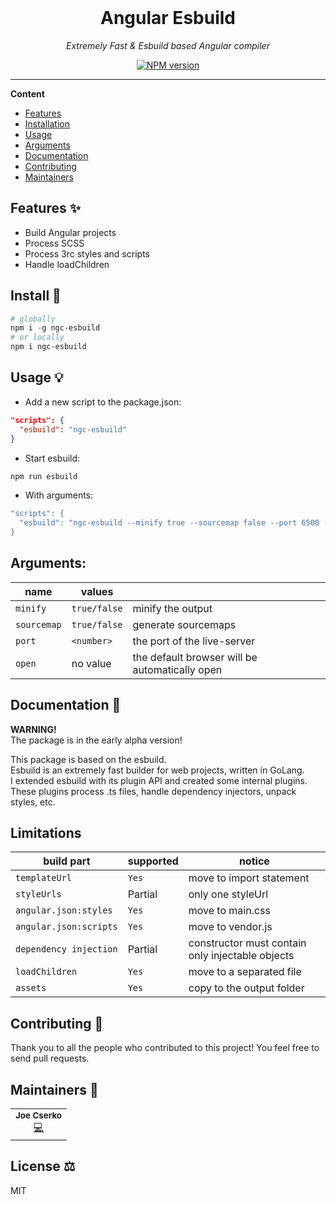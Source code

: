 <div align="center">
  <br>
  <p>
    <h1>Angular Esbuild</h1>
  </p>
  <p>
     <i>Extremely Fast & Esbuild based Angular compiler</i>
  </p>
  <p>

[![NPM version](https://img.shields.io/npm/v/ngc-esbuild?style=flat-square)](https://img.shields.io/npm/v/ngc-esbuild?style=flat-square)


  </p>
</div>

---

**Content**

* [Features](#features)
* [Installation](#install)
* [Usage](#usage)
* [Arguments](#arguments)
* [Documentation](#documentation)
* [Contributing](#contributing)
* [Maintainers](#maintainers)

## Features ✨
* Build Angular projects
* Process SCSS
* Process 3rc styles and scripts
* Handle loadChildren

## Install 🐙
```powershell
# globally
npm i -g ngc-esbuild
# or locally
npm i ngc-esbuild
```

## Usage 💡
* Add a new script to the package.json:
```json
"scripts": {
  "esbuild": "ngc-esbuild"
}
```
* Start esbuild:
```powershell
npm run esbuild
```
* With arguments:
```powershell
"scripts": {
  "esbuild": "ngc-esbuild --minify true --sourcemap false --port 6500 --open"
}
```

## Arguments:  
| name | values | |
| --- | --- | --- |
| `minify` | `true/false` | minify the output |
| `sourcemap` | `true/false` | generate sourcemaps |
| `port` | `<number>` | the port of the live-server |
| `open` | no value | the default browser will be automatically open |

## Documentation 📄
__WARNING!__  
The package is in the early alpha version!  

This package is based on the esbuild.  
Esbuild is an extremely fast builder for web projects, written in GoLang.  
I extended esbuild with its plugin API and created some internal plugins.  
These plugins process .ts files, handle dependency injectors, unpack styles, etc.

## Limitations
| build part | supported | notice |
| --- | --- | --- |
| `templateUrl` | `Yes` | move to import statement |
| `styleUrls` | Partial | only one styleUrl |
| `angular.json:styles` | `Yes` | move to main.css |
| `angular.json:scripts` | `Yes` | move to vendor.js |
| `dependency injection` | Partial | constructor must contain only injectable objects |
| `loadChildren` | `Yes` | move to a separated file |
| `assets` | `Yes` | copy to the output folder |


## Contributing 🍰

Thank you to all the people who contributed to this project!
You feel free to send pull requests.

## Maintainers 👷
<table>
  <tr>
    <td align="center">
        <sub><b>Joe Cserko</b></sub>
        <br>
        <a href="#" title="Code">💻</a>
    </td>
  </tr>
</table>

## License ⚖️
MIT

